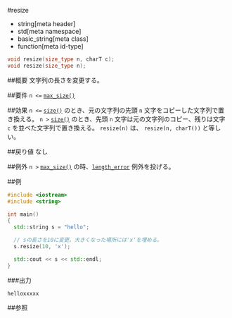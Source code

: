 #resize
* string[meta header]
* std[meta namespace]
* basic_string[meta class]
* function[meta id-type]

```cpp
void resize(size_type n, charT c);
void resize(size_type n);
```

##概要
文字列の長さを変更する。


##要件
`n <=` [`max_size()`](./max_size.md)


##効果
`n <=` [`size()`](./size.md) のとき、元の文字列の先頭 `n` 文字をコピーした文字列で置き換える。 
`n >` [`size()`](./size.md) のとき、先頭 `n` 文字は元の文字列のコピー、残りは文字 `c` を並べた文字列で置き換える。 
`resize(n)` は、 `resize(n, charT())` と等しい。


##戻り値
なし


##例外
`n >` [`max_size()`](./max_size.md) の時、[`length_error`](/reference/stdexcept.md) 例外を投げる。


##例
```cpp
#include <iostream>
#include <string>

int main()
{
  std::string s = "hello";

  // sの長さを10に変更。大きくなった場所には'x'を埋める。
  s.resize(10, 'x');

  std::cout << s << std::endl;
}
```

###出力
```
helloxxxxx
```

##参照
